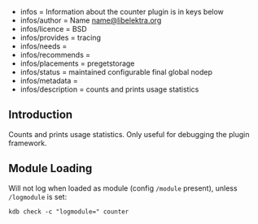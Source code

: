 - infos = Information about the counter plugin is in keys below
- infos/author = Name <name@libelektra.org>
- infos/licence = BSD
- infos/provides = tracing
- infos/needs =
- infos/recommends =
- infos/placements = pregetstorage
- infos/status = maintained configurable final global nodep
- infos/metadata =
- infos/description = counts and prints usage statistics

## Introduction ##

Counts and prints usage statistics.
Only useful for debugging the plugin framework.

## Module Loading ##

Will not log when loaded as module (config `/module` present), unless `/logmodule` is set:

    kdb check -c "logmodule=" counter
